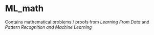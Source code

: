 # ML_math

Contains mathematical problems / proofs from _Learning From Data_ and _Pattern Recognition and Machine Learning_


